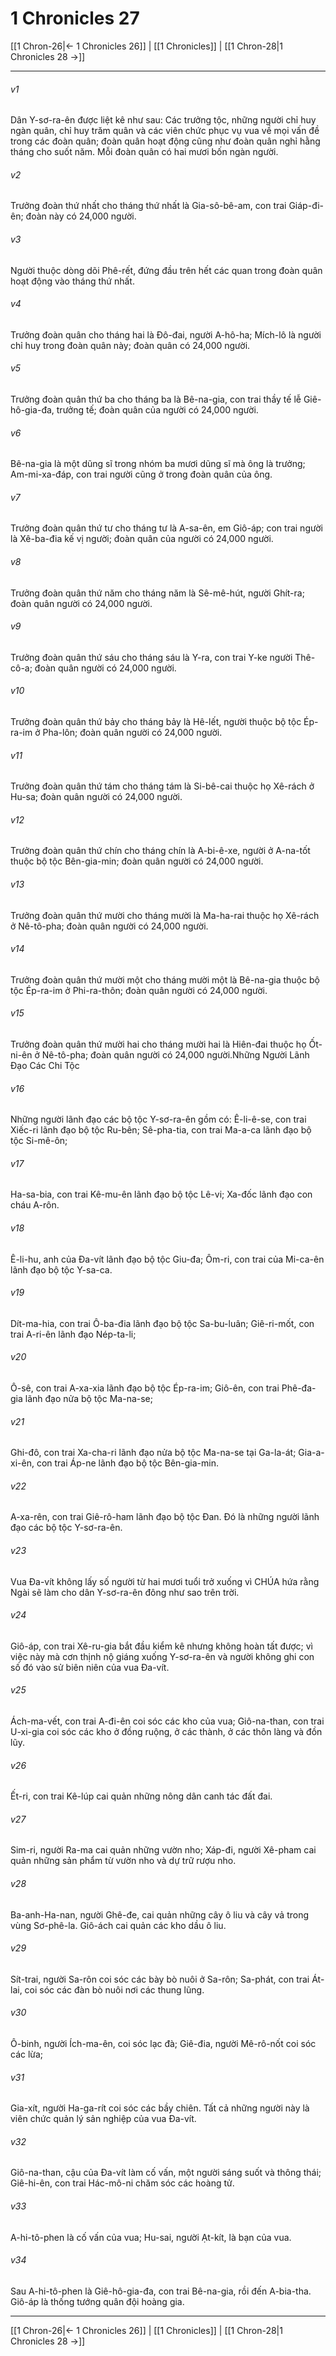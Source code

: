 # 1 Chronicles 27

[[1 Chron-26|← 1 Chronicles 26]] | [[1 Chronicles]] | [[1 Chron-28|1 Chronicles 28 →]]
***



###### v1 
Dân Y-sơ-ra-ên được liệt kê như sau: Các trưởng tộc, những người chỉ huy ngàn quân, chỉ huy trăm quân và các viên chức phục vụ vua về mọi vấn đề trong các đoàn quân; đoàn quân hoạt động cũng như đoàn quân nghỉ hằng tháng cho suốt năm. Mỗi đoàn quân có hai mươi bốn ngàn người. 

###### v2 
Trưởng đoàn thứ nhất cho tháng thứ nhất là Gia-sô-bê-am, con trai Giáp-đi-ên; đoàn này có 24,000 người. 

###### v3 
Người thuộc dòng dõi Phê-rết, đứng đầu trên hết các quan trong đoàn quân hoạt động vào tháng thứ nhất. 

###### v4 
Trưởng đoàn quân cho tháng hai là Đô-đai, người A-hô-ha; Mích-lô là người chỉ huy trong đoàn quân này; đoàn quân có 24,000 người. 

###### v5 
Trưởng đoàn quân thứ ba cho tháng ba là Bê-na-gia, con trai thầy tế lễ Giê-hô-gia-đa, trưởng tế; đoàn quân của người có 24,000 người. 

###### v6 
Bê-na-gia là một dũng sĩ trong nhóm ba mươi dũng sĩ mà ông là trưởng; Am-mi-xa-đáp, con trai người cũng ở trong đoàn quân của ông. 

###### v7 
Trưởng đoàn quân thứ tư cho tháng tư là A-sa-ên, em Giô-áp; con trai người là Xê-ba-đia kế vị người; đoàn quân của người có 24,000 người. 

###### v8 
Trưởng đoàn quân thứ năm cho tháng năm là Sê-mê-hút, người Ghít-ra; đoàn quân người có 24,000 người. 

###### v9 
Trưởng đoàn quân thứ sáu cho tháng sáu là Y-ra, con trai Y-ke người Thê-cô-a; đoàn quân người có 24,000 người. 

###### v10 
Trưởng đoàn quân thứ bảy cho tháng bảy là Hê-lết, người thuộc bộ tộc Ép-ra-im ở Pha-lôn; đoàn quân người có 24,000 người. 

###### v11 
Trưởng đoàn quân thứ tám cho tháng tám là Si-bê-cai thuộc họ Xê-rách ở Hu-sa; đoàn quân người có 24,000 người. 

###### v12 
Trưởng đoàn quân thứ chín cho tháng chín là A-bi-ê-xe, người ở A-na-tốt thuộc bộ tộc Bên-gia-min; đoàn quân người có 24,000 người. 

###### v13 
Trưởng đoàn quân thứ mười cho tháng mười là Ma-ha-rai thuộc họ Xê-rách ở Nê-tô-pha; đoàn quân người có 24,000 người. 

###### v14 
Trưởng đoàn quân thứ mười một cho tháng mười một là Bê-na-gia thuộc bộ tộc Ép-ra-im ở Phi-ra-thôn; đoàn quân người có 24,000 người. 

###### v15 
Trưởng đoàn quân thứ mười hai cho tháng mười hai là Hiên-đai thuộc họ Ốt-ni-ên ở Nê-tô-pha; đoàn quân người có 24,000 người.Những Người Lãnh Đạo Các Chi Tộc 

###### v16 
Những người lãnh đạo các bộ tộc Y-sơ-ra-ên gồm có: Ê-li-ê-se, con trai Xiếc-ri lãnh đạo bộ tộc Ru-bên; Sê-pha-tia, con trai Ma-a-ca lãnh đạo bộ tộc Si-mê-ôn; 

###### v17 
Ha-sa-bia, con trai Kê-mu-ên lãnh đạo bộ tộc Lê-vi; Xa-đốc lãnh đạo con cháu A-rôn. 

###### v18 
Ê-li-hu, anh của Đa-vít lãnh đạo bộ tộc Giu-đa; Ôm-ri, con trai của Mi-ca-ên lãnh đạo bộ tộc Y-sa-ca. 

###### v19 
Dít-ma-hia, con trai Ô-ba-đia lãnh đạo bộ tộc Sa-bu-luân; Giê-ri-mốt, con trai A-ri-ên lãnh đạo Nép-ta-li; 

###### v20 
Ô-sê, con trai A-xa-xia lãnh đạo bộ tộc Ép-ra-im; Giô-ên, con trai Phê-đa-gia lãnh đạo nửa bộ tộc Ma-na-se; 

###### v21 
Ghi-đô, con trai Xa-cha-ri lãnh đạo nửa bộ tộc Ma-na-se tại Ga-la-át; Gia-a-xi-ên, con trai Áp-ne lãnh đạo bộ tộc Bên-gia-min. 

###### v22 
A-xa-rên, con trai Giê-rô-ham lãnh đạo bộ tộc Đan. Đó là những người lãnh đạo các bộ tộc Y-sơ-ra-ên. 

###### v23 
Vua Đa-vít không lấy số người từ hai mươi tuổi trở xuống vì CHÚA hứa rằng Ngài sẽ làm cho dân Y-sơ-ra-ên đông như sao trên trời. 

###### v24 
Giô-áp, con trai Xê-ru-gia bắt đầu kiểm kê nhưng không hoàn tất được; vì việc này mà cơn thịnh nộ giáng xuống Y-sơ-ra-ên và người không ghi con số đó vào sử biên niên của vua Đa-vít. 

###### v25 
Ách-ma-vết, con trai A-đi-ên coi sóc các kho của vua; Giô-na-than, con trai U-xi-gia coi sóc các kho ở đồng ruộng, ở các thành, ở các thôn làng và đồn lũy. 

###### v26 
Ết-ri, con trai Kê-lúp cai quản những nông dân canh tác đất đai. 

###### v27 
Sim-ri, người Ra-ma cai quản những vườn nho; Xáp-đi, người Xê-pham cai quản những sản phẩm từ vườn nho và dự trữ rượu nho. 

###### v28 
Ba-anh-Ha-nan, người Ghê-đe, cai quản những cây ô liu và cây vả trong vùng Sơ-phê-la. Giô-ách cai quản các kho dầu ô liu. 

###### v29 
Sít-trai, người Sa-rôn coi sóc các bày bò nuôi ở Sa-rôn; Sa-phát, con trai Át-lai, coi sóc các đàn bò nuôi nơi các thung lũng. 

###### v30 
Ô-binh, người Ích-ma-ên, coi sóc lạc đà; Giê-đia, người Mê-rô-nốt coi sóc các lừa; 

###### v31 
Gia-xít, người Ha-ga-rít coi sóc các bầy chiên. Tất cả những người này là viên chức quản lý sản nghiệp của vua Đa-vít. 

###### v32 
Giô-na-than, cậu của Đa-vít làm cố vấn, một người sáng suốt và thông thái; Giê-hi-ên, con trai Hác-mô-ni chăm sóc các hoàng tử. 

###### v33 
A-hi-tô-phen là cố vấn của vua; Hu-sai, người Ạt-kít, là bạn của vua. 

###### v34 
Sau A-hi-tô-phen là Giê-hô-gia-đa, con trai Bê-na-gia, rồi đến A-bia-tha. Giô-áp là thống tướng quân đội hoàng gia.

***
[[1 Chron-26|← 1 Chronicles 26]] | [[1 Chronicles]] | [[1 Chron-28|1 Chronicles 28 →]]
